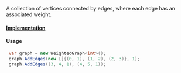 A collection of vertices connected by edges, where each edge has an associated weight.

#### [Implementation](https://github.com/Timmoth/DsaDotnet/blob/main/DsaDotnet/Graphs/WeightedGraph.cs)

#### Usage
```cs
 var graph = new WeightedGraph<int>();
 graph.AddEdges(new []{(0, 1), (1, 2), (2, 3)}, 1);
 graph.AddEdges((3, 4, 1), (4, 5, 1));

```